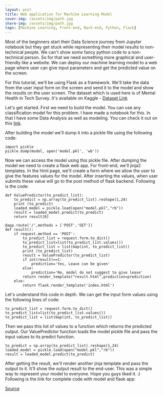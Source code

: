 ```yaml
---
layout: post
title: Web application for Machine Learning Model
cover-img: /assets/img/path.jpg
share-img: /assets/img/path.jpg
tags: [Machine Learning, Front-end, Back-end, Python, Flask]
---
```


Most of the beginners start their Data Science journey from Jupyter notebook but they get stuck while representing their model results to non-technical people. We can't show some fancy python code to a non-technical person. So for that we need something more graphical and user-friendly like a website. We can deploy our machine learning model to a web page where user can give input parameters and get the predicted value on the screen.

For this tutorial, we'll be using Flask as a framework. We'll take the data from the user input form on the screen and send it to the model and show the results on the user screen. The dataset which is used here is of Mental Health in Tech Survey. It's available on Kaggle - [Dataset Link](https://www.kaggle.com/osmi/mental-health-in-tech-survey)

Let's get started. First we need to build the model. You can use any classification model for this problem. I have made a notebook for this. In that I have some Data Analysis as well as modeling. You can check it out on this [link](https://github.com/anu0012/HackNight-1.0/blob/master/model.ipynb).

After building the model we'll dump it into a pickle file using the following code:

```
import pickle
pickle.dump(model, open('model.pkl', 'wb'))
```

Now we can access the model using this pickle file. After dumping the model we need to create a flask web app. For front-end, we'll jinja2 templates. In the html page, we'll create a form where we allow the user to give the features values for the model. After inserting the values, when user submits these value will go to the post method of flask backend. Following is the code:

```
def ValuePredictor(to_predict_list):
	to_predict = np.array(to_predict_list).reshape(1,24)
	print (to_predict)
	loaded_model = pickle.load(open("model.pkl","rb"))
	result = loaded_model.predict(to_predict)
	return result[0]

@app.route('/',methods = ['POST','GET'])
def result():
	if request.method == 'POST':
		to_predict_list = request.form.to_dict()
		to_predict_list=list(to_predict_list.values())
		to_predict_list = list(map(int, to_predict_list))
		print (to_predict_list)
		result = ValuePredictor(to_predict_list)
		if int(result)==1:
			prediction='Yes, Leave can be given'
		else:
			prediction='No, model do not suggest to give leave'
		return render_template("result.html",prediction=prediction)
	else:
		return flask.render_template('index.html')
```

Let's understand this code in depth. We can get the input form values using the following lines of code:
```
to_predict_list = request.form.to_dict()
to_predict_list=list(to_predict_list.values())
to_predict_list = list(map(int, to_predict_list))
```

Then we pass this list of values to a function which returns the predicted output. Our ValuePredictor function loads the model pickle file and pass the input values to its predict function.

```
to_predict = np.array(to_predict_list).reshape(1,24)
loaded_model = pickle.load(open("model.pkl","rb"))
result = loaded_model.predict(to_predict)
```

After getting the result, we'll render another jinja template and pass the output to it. It'll show the output result to the end-user.
This was a simple way to represent your model to everyone. Hope you guys liked it. :)
Following is the link for complete code with model and flask app:

[Source](https://github.com/anu0012/HackNight-1.0)